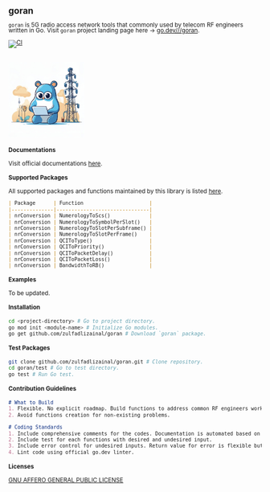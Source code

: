 <span style="line-height: 1;">
<small>

## goran

`goran` is 5G radio access network tools that commonly used by telecom RF engineers written in Go. Visit `goran` project landing page here -> [go.dev///goran](https://pkg.go.dev/github.com/zulfadlizainal/goran).

[![CI](https://github.com/zulfadlizainal/goran/actions/workflows/go_pkgtest.yaml/badge.svg)](https://github.com/zulfadlizainal/goran/actions/workflows/go_pkgtest.yaml)

<br>
<img src="https://raw.githubusercontent.com/zulfadlizainal/goran/main/assets/logo.png" width=30% height=30% />
<br>

#### Documentations

Visit official documentations [here](https://pkg.go.dev/github.com/zulfadlizainal/goran/pkg).

#### Supported Packages

All supported packages and functions maintained by this library is listed [here](https://raw.githubusercontent.com/zulfadlizainal/goran/main/docs/packages_index.md).

```markdown
| Package      | Function                      |
|--------------|-------------------------------|
| nrConversion | NumerologyToScs()             |
| nrConversion | NumerologyToSymbolPerSlot()   |
| nrConversion | NumerologyToSlotPerSubframe() |
| nrConversion | NumerologyToSlotPerFrame()    |
| nrConversion | QCIToType()                   |
| nrConversion | QCIToPriority()               |
| nrConversion | QCIToPacketDelay()            |
| nrConversion | QCIToPacketLoss()             |
| nrConversion | BandwidthToRB()               |
```

#### Examples

To be updated.

#### Installation

```bash
cd <project-directory> # Go to project directory.
go mod init <module-name> # Initialize Go modules.
go get github.com/zulfadlizainal/goran # Download `goran` package.
```

#### Test Packages

```bash
git clone github.com/zulfadlizainal/goran.git # Clone repository.
cd goran/test # Go to test directory.
go test # Run Go test.
```

#### Contribution Guidelines

```markdown
# What to Build
1. Flexible. No explicit roadmap. Build functions to address common RF engineers workflow.
2. Avoid functions creation for non-existing problems.

# Coding Standards
1. Include comprehensive comments for the codes. Documentation is automated based on the comments.
2. Include test for each functions with desired and undesired input.
3. Include error control for undesired inputs. Return value for error is flexible but need to specify.
4. Lint code using official go.dev linter.
```

#### Licenses

[GNU AFFERO GENERAL PUBLIC LICENSE](https://github.com/zulfadlizainal/goran/blob/main/LICENSE)

</small>
</span>
